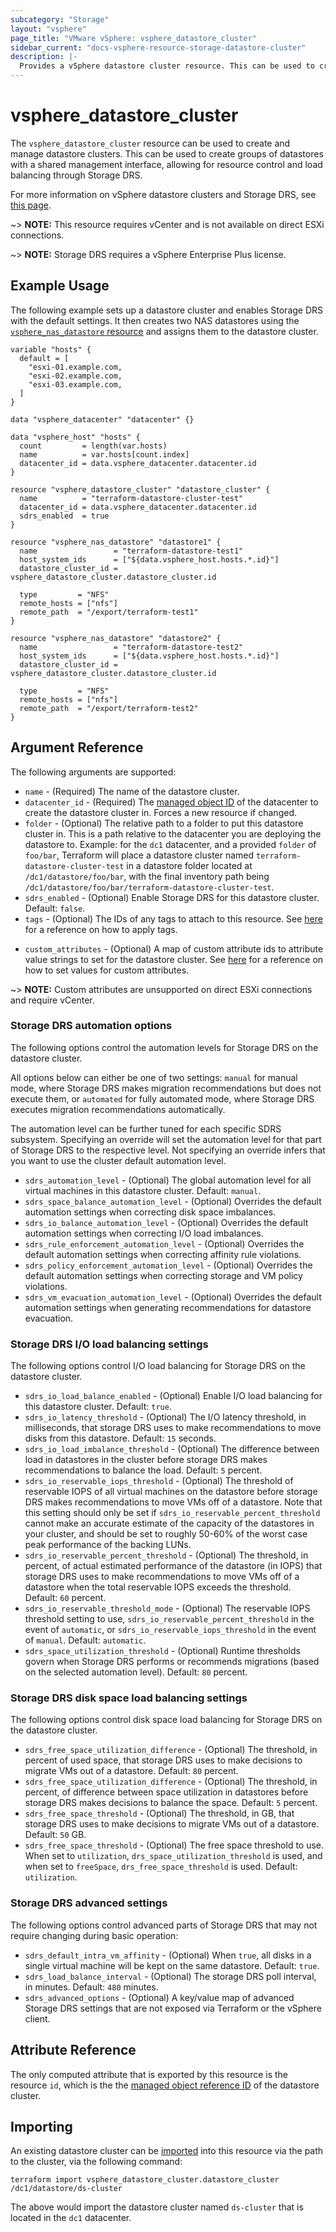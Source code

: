 ```yaml
---
subcategory: "Storage"
layout: "vsphere"
page_title: "VMware vSphere: vsphere_datastore_cluster"
sidebar_current: "docs-vsphere-resource-storage-datastore-cluster"
description: |-
  Provides a vSphere datastore cluster resource. This can be used to create and manage datastore clusters.
---
```


# vsphere\_datastore\_cluster

The `vsphere_datastore_cluster` resource can be used to create and manage
datastore clusters. This can be used to create groups of datastores with a
shared management interface, allowing for resource control and load balancing
through Storage DRS.

For more information on vSphere datastore clusters and Storage DRS, see [this
page][ref-vsphere-datastore-clusters].

[ref-vsphere-datastore-clusters]: https://docs.vmware.com/en/VMware-vSphere/8.0/vsphere-resource-management/GUID-598DF695-107E-406B-9C95-0AF961FC227A.html

~> **NOTE:** This resource requires vCenter and is not available on direct ESXi
connections.

~> **NOTE:** Storage DRS requires a vSphere Enterprise Plus license.

## Example Usage

The following example sets up a datastore cluster and enables Storage DRS with
the default settings. It then creates two NAS datastores using the
[`vsphere_nas_datastore` resource][ref-tf-nas-datastore] and assigns them to
the datastore cluster.

[ref-tf-nas-datastore]: /docs/providers/vsphere/r/nas_datastore.html

```hcl
variable "hosts" {
  default = [
    "esxi-01.example.com,
    "esxi-02.example.com,
    "esxi-03.example.com,
  ]
}

data "vsphere_datacenter" "datacenter" {}

data "vsphere_host" "hosts" {
  count         = length(var.hosts)
  name          = var.hosts[count.index]
  datacenter_id = data.vsphere_datacenter.datacenter.id
}

resource "vsphere_datastore_cluster" "datastore_cluster" {
  name          = "terraform-datastore-cluster-test"
  datacenter_id = data.vsphere_datacenter.datacenter.id
  sdrs_enabled  = true
}

resource "vsphere_nas_datastore" "datastore1" {
  name                 = "terraform-datastore-test1"
  host_system_ids      = ["${data.vsphere_host.hosts.*.id}"]
  datastore_cluster_id = vsphere_datastore_cluster.datastore_cluster.id

  type         = "NFS"
  remote_hosts = ["nfs"]
  remote_path  = "/export/terraform-test1"
}

resource "vsphere_nas_datastore" "datastore2" {
  name                 = "terraform-datastore-test2"
  host_system_ids      = ["${data.vsphere_host.hosts.*.id}"]
  datastore_cluster_id = vsphere_datastore_cluster.datastore_cluster.id

  type         = "NFS"
  remote_hosts = ["nfs"]
  remote_path  = "/export/terraform-test2"
}
```

## Argument Reference

The following arguments are supported:

* `name` - (Required) The name of the datastore cluster.
* `datacenter_id` - (Required) The [managed object ID][docs-about-morefs] of
  the datacenter to create the datastore cluster in. Forces a new resource if
  changed.
* `folder` - (Optional) The relative path to a folder to put this datastore
  cluster in.  This is a path relative to the datacenter you are deploying the
  datastore to.  Example: for the `dc1` datacenter, and a provided `folder` of
  `foo/bar`, Terraform will place a datastore cluster named
  `terraform-datastore-cluster-test` in a datastore folder located at
  `/dc1/datastore/foo/bar`, with the final inventory path being
  `/dc1/datastore/foo/bar/terraform-datastore-cluster-test`.
* `sdrs_enabled` - (Optional) Enable Storage DRS for this datastore cluster.
  Default: `false`.
* `tags` - (Optional) The IDs of any tags to attach to this resource. See
  [here][docs-applying-tags] for a reference on how to apply tags.

[docs-about-morefs]: /docs/providers/vsphere/index.html#use-of-managed-object-references-by-the-vsphere-provider
[docs-applying-tags]: /docs/providers/vsphere/r/tag.html#using-tags-in-a-supported-resource

* `custom_attributes` - (Optional) A map of custom attribute ids to attribute
  value strings to set for the datastore cluster. See
  [here][docs-setting-custom-attributes] for a reference on how to set values
  for custom attributes.

[docs-setting-custom-attributes]: /docs/providers/vsphere/r/custom_attribute.html#using-custom-attributes-in-a-supported-resource

~> **NOTE:** Custom attributes are unsupported on direct ESXi connections
and require vCenter.

### Storage DRS automation options

The following options control the automation levels for Storage DRS on the
datastore cluster.

All options below can either be one of two settings: `manual` for manual mode,
where Storage DRS makes migration recommendations but does not execute them, or
`automated` for fully automated mode, where Storage DRS executes migration
recommendations automatically.

The automation level can be further tuned for each specific SDRS subsystem.
Specifying an override will set the automation level for that part of Storage
DRS to the respective level. Not specifying an override infers that you want to
use the cluster default automation level.

* `sdrs_automation_level` - (Optional) The global automation level for all
  virtual machines in this datastore cluster. Default: `manual`.
* `sdrs_space_balance_automation_level` - (Optional) Overrides the default
  automation settings when correcting disk space imbalances.
* `sdrs_io_balance_automation_level` - (Optional) Overrides the default
  automation settings when correcting I/O load imbalances.
* `sdrs_rule_enforcement_automation_level` - (Optional) Overrides the default
  automation settings when correcting affinity rule violations.
* `sdrs_policy_enforcement_automation_level` - (Optional) Overrides the default
  automation settings when correcting storage and VM policy violations.
* `sdrs_vm_evacuation_automation_level` - (Optional) Overrides the default
  automation settings when generating recommendations for datastore evacuation.

### Storage DRS I/O load balancing settings

The following options control I/O load balancing for Storage DRS on the
datastore cluster.

* `sdrs_io_load_balance_enabled` - (Optional) Enable I/O load balancing for
  this datastore cluster. Default: `true`.
* `sdrs_io_latency_threshold` - (Optional) The I/O latency threshold, in
  milliseconds, that storage DRS uses to make recommendations to move disks
  from this datastore. Default: `15` seconds.
* `sdrs_io_load_imbalance_threshold` - (Optional) The difference between load
  in datastores in the cluster before storage DRS makes recommendations to
  balance the load. Default: `5` percent.
* `sdrs_io_reservable_iops_threshold` - (Optional) The threshold of reservable
  IOPS of all virtual machines on the datastore before storage DRS makes
  recommendations to move VMs off of a datastore. Note that this setting should
  only be set if `sdrs_io_reservable_percent_threshold` cannot make an accurate
  estimate of the capacity of the datastores in your cluster, and should be set
  to roughly 50-60% of the worst case peak performance of the backing LUNs.
* `sdrs_io_reservable_percent_threshold` - (Optional) The threshold, in
  percent, of actual estimated performance of the datastore (in IOPS) that
  storage DRS uses to make recommendations to move VMs off of a datastore when
  the total reservable IOPS exceeds the threshold. Default: `60` percent.
* `sdrs_io_reservable_threshold_mode` - (Optional) The reservable IOPS
  threshold setting to use, `sdrs_io_reservable_percent_threshold` in the event
  of `automatic`, or `sdrs_io_reservable_iops_threshold` in the event of
  `manual`. Default: `automatic`.
* `sdrs_space_utilization_threshold` - (Optional) Runtime thresholds govern
  when Storage DRS performs or recommends migrations
  (based on the selected automation level). Default: `80` percent.

### Storage DRS disk space load balancing settings

The following options control disk space load balancing for Storage DRS on the
datastore cluster.

* `sdrs_free_space_utilization_difference` - (Optional) The threshold, in
  percent of used space, that storage DRS uses to make decisions to migrate VMs
  out of a datastore. Default: `80` percent.
* `sdrs_free_space_utilization_difference` - (Optional) The threshold, in
  percent, of difference between space utilization in datastores before storage
  DRS makes decisions to balance the space. Default: `5` percent.
* `sdrs_free_space_threshold` - (Optional) The threshold, in GB, that storage
  DRS uses to make decisions to migrate VMs out of a datastore. Default: `50`
  GB.
* `sdrs_free_space_threshold` - (Optional) The free space threshold to use.
  When set to `utilization`, `drs_space_utilization_threshold` is used, and
  when set to `freeSpace`, `drs_free_space_threshold` is used. Default:
  `utilization`.

### Storage DRS advanced settings

The following options control advanced parts of Storage DRS that may not
require changing during basic operation:

* `sdrs_default_intra_vm_affinity` - (Optional) When `true`, all disks in a
  single virtual machine will be kept on the same datastore. Default: `true`.
* `sdrs_load_balance_interval` - (Optional) The storage DRS poll interval, in
  minutes. Default: `480` minutes.
* `sdrs_advanced_options` - (Optional) A key/value map of advanced Storage DRS
  settings that are not exposed via Terraform or the vSphere client.

## Attribute Reference

The only computed attribute that is exported by this resource is the resource
`id`, which is the the [managed object reference ID][docs-about-morefs] of the
datastore cluster.

## Importing

An existing datastore cluster can be [imported][docs-import] into this resource
via the path to the cluster, via the following command:

[docs-import]: https://www.terraform.io/docs/import/index.html

```
terraform import vsphere_datastore_cluster.datastore_cluster /dc1/datastore/ds-cluster
```

The above would import the datastore cluster named `ds-cluster` that is located
in the `dc1` datacenter.
